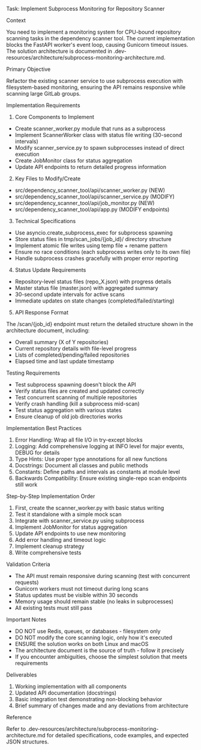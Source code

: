 Task: Implement Subprocess Monitoring for Repository Scanner

  Context

  You need to implement a monitoring system for CPU-bound repository scanning tasks in the dependency scanner tool. The current implementation blocks the FastAPI worker's event loop, causing Gunicorn timeout issues. The
  solution architecture is documented in .dev-resources/architecture/subprocess-monitoring-architecture.md.

  Primary Objective

  Refactor the existing scanner service to use subprocess execution with filesystem-based monitoring, ensuring the API remains responsive while scanning large GitLab groups.

  Implementation Requirements

  1. Core Components to Implement

  - Create scanner_worker.py module that runs as a subprocess
  - Implement ScannerWorker class with status file writing (30-second intervals)
  - Modify scanner_service.py to spawn subprocesses instead of direct execution
  - Create JobMonitor class for status aggregation
  - Update API endpoints to return detailed progress information

  2. Key Files to Modify/Create

  - src/dependency_scanner_tool/api/scanner_worker.py (NEW)
  - src/dependency_scanner_tool/api/scanner_service.py (MODIFY)
  - src/dependency_scanner_tool/api/job_monitor.py (NEW)
  - src/dependency_scanner_tool/api/app.py (MODIFY endpoints)

  3. Technical Specifications

  - Use asyncio.create_subprocess_exec for subprocess spawning
  - Store status files in tmp/scan_jobs/{job_id}/ directory structure
  - Implement atomic file writes using temp file + rename pattern
  - Ensure no race conditions (each subprocess writes only to its own file)
  - Handle subprocess crashes gracefully with proper error reporting

  4. Status Update Requirements

  - Repository-level status files (repo_X.json) with progress details
  - Master status file (master.json) with aggregated summary
  - 30-second update intervals for active scans
  - Immediate updates on state changes (completed/failed/starting)

  5. API Response Format

  The /scan/{job_id} endpoint must return the detailed structure shown in the architecture document, including:
  - Overall summary (X of Y repositories)
  - Current repository details with file-level progress
  - Lists of completed/pending/failed repositories
  - Elapsed time and last update timestamp

  Testing Requirements

  - Test subprocess spawning doesn't block the API
  - Verify status files are created and updated correctly
  - Test concurrent scanning of multiple repositories
  - Verify crash handling (kill a subprocess mid-scan)
  - Test status aggregation with various states
  - Ensure cleanup of old job directories works

  Implementation Best Practices

  1. Error Handling: Wrap all file I/O in try-except blocks
  2. Logging: Add comprehensive logging at INFO level for major events, DEBUG for details
  3. Type Hints: Use proper type annotations for all new functions
  4. Docstrings: Document all classes and public methods
  5. Constants: Define paths and intervals as constants at module level
  6. Backwards Compatibility: Ensure existing single-repo scan endpoints still work

  Step-by-Step Implementation Order

  1. First, create the scanner_worker.py with basic status writing
  2. Test it standalone with a simple mock scan
  3. Integrate with scanner_service.py using subprocess
  4. Implement JobMonitor for status aggregation
  5. Update API endpoints to use new monitoring
  6. Add error handling and timeout logic
  7. Implement cleanup strategy
  8. Write comprehensive tests

  Validation Criteria

  - The API must remain responsive during scanning (test with concurrent requests)
  - Gunicorn workers must not timeout during long scans
  - Status updates must be visible within 30 seconds
  - Memory usage should remain stable (no leaks in subprocesses)
  - All existing tests must still pass

  Important Notes

  - DO NOT use Redis, queues, or databases - filesystem only
  - DO NOT modify the core scanning logic, only how it's executed
  - ENSURE the solution works on both Linux and macOS
  - The architecture document is the source of truth - follow it precisely
  - If you encounter ambiguities, choose the simplest solution that meets requirements

  Deliverables

  1. Working implementation with all components
  2. Updated API documentation (docstrings)
  3. Basic integration test demonstrating non-blocking behavior
  4. Brief summary of changes made and any deviations from architecture

  Reference

  Refer to .dev-resources/architecture/subprocess-monitoring-architecture.md for detailed specifications, code examples, and expected JSON structures.